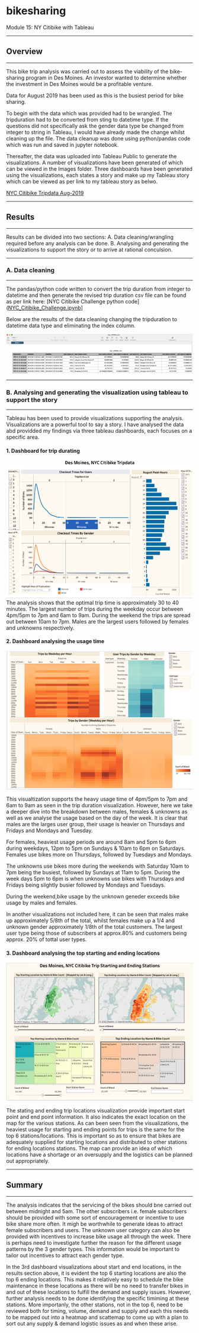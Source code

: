 # bikesharing

Module 15: NY Citibike with Tableau
___
 
## Overview
___

This bike trip analysis was carried out to assess the viability of the bike-sharing program in Des Moines. An investor wanted to determine whether the investment in Des Moines would be a profitable venture.
 
Data for August 2019 has been used as this is the busiest period for bike sharing. 

To begin with the data which was provided had to be wrangled. The tripduration had to be converted from sting to datetime type. If the questions did not specifically ask the gender data type be changed from integer to string in Tableau, I would have already made the change whilst cleaning up the file. The data cleanup was done using python/pandas code which was run and saved in jupyter notebook.

Thereafter, the data was uploaded into Tableau Public to generate the visualizations. A number of visualizations have been generated of which can be viewed in the Images folder. Three dashboards have been generated using the visualizations, each states a story and make up my Tableau story which can be viewed as per link to my tableau story as belwo.

[NYC Citibike Tripdata Aug-2019](https://public.tableau.com/views/NYCCitibikeTripdataAug-2019/DesMoinesNYCCitibikeTripsAug-2019?:language=en-US&:display_count=n&:origin=viz_share_link)
___

## Results
___

Results can be divided into two sections:
A. Data cleaning/wrangling required before any analysis can be done.
B. Analysing and generating the visualizations to support the story or to arrive at rational conculsion.

___

### A. Data cleaning
___

The pandas/python code written to convert the trip duration from integer to datetime and then generate the revised trip duration csv file can be found as per link here: [NYC Citibike Challenge python code]([NYC_Citibike_Challenge.ipynb](https://github.com/fareenamughal/bikesharing/blob/main/NYC_Citibike_Challenge.ipynb)]

Below are the results of the data cleaning changing the tripduration to datetime data type and eliminating the index column.

![Revised NYC Citibike csv](https://github.com/fareenamughal/bikesharing/blob/5082e0ac1987257a5e8bb1d4bd9399a949494e53/Images/screenshot_nyc_citibike_rev_csv_file.png)
___

### B. Analysing and generating the visualization using tableau to support the story
___

Tableau has been used to provide visualizations supporting the analysis. Visualizations are a powerful tool to say a story. I have analysed the data abd providded my findings via three tableau dashboards, each focuses on a specific area.

 #### 1. Dashboard for trip durating

![Trip Duration Dashboard](https://github.com/fareenamughal/bikesharing/blob/d2c48f22611901c59f3145b5229a858b611e676a/Images/Dashboard_1_Trip_duration.png)
The analysis shows that the optimal trip time is approximately 30 to 40 minutes. The largest number of trips during the weekday occur between 4pm/5pm to 7pm  and 6am to 9am. During the weekend the trips are spread out between 10am to 7pm. 
Males are the largest users followed by females and unknowns respectively.


#### 2. Dashboard analysing the usage time


![Usage Time or Heatmap Dashboard](https://github.com/fareenamughal/bikesharing/blob/10b5c10cb719578adf8dcd124ddd7c60cb278cc4/Images/Dashboard_2_Usage_time.png)

This visualtization supports the heavy usage time of 4pm/5pm to 7pm  and 6am to 9am as seen in the trip duration visualization. However, here we take a deeper dive into the breakdown between males, females & unknowns as well as we analyse the usage based on the day of the week. It is clear that males are the larges user group, their usage is heavier on Thursdays and Fridays and Mondays and Tuesday. 

For females, heaviest usage periods are around 8am and 5pm to 6pm during weekdays, 12pm to 5pm on Sundays & 10am to 6pm on Saturdays. Females use bikes more on Thursdays, followed by Tuesdays and Mondays.

The unknowns use bikes more during the weekends with Saturday 10am to 7pm being the busiest, followed by Sundays at 11am to 5pm. During the week days 5pm to 6pm is when unknowns use bikes with Thursdays and Fridays being slightly busier followed by Mondays and Tuesdays.

During the weekend,bike usage by the unknown geneder exceeds bike usage by males and females. 

In another visualizations not included here, it can be seen that males make up approximately 5/8th of the total, whilst females make up a 1/4 and unknown gender approximately 1/8th of the total customers. The largest user type being those of subscribers at approx.80% and customers being approx. 20% of tottal user types. 


#### 3. Dashboard analysing the top starting and ending locations


![Location Dashboard](https://github.com/fareenamughal/bikesharing/blob/10b5c10cb719578adf8dcd124ddd7c60cb278cc4/Images/Dashboard_3_Start_End_Locations.png)

The stating and ending trip locations visualization provide important start point and end point information. It also indicates the exact location on the map for the various stations. As can been seen from the visualizations, the heaviest usage for starting and ending points for trips is the same for the top 6 stations/locations. This is important so as to ensure that bikes are adequately supplied for starting locations and distributed to other stations for ending locations stations. The map can provide an idea of which locations have a shortage or an oversupply and the logistics can be planned out appropriately.
___

## Summary
___

The analysis indicates that the servicing of the bikes should bne carried out between midnight and 5am. The other subscribers i.e. female subscribers should be provided with some sort of encouragement or incentive to use bike share more often. It migh be worthwhile to generate ideas to attract female subscribers and users. The unknown user category can also be provided with incentives to increase bike usage all through the week. There is perhaps need to investigate further the reason for the different usage patterns by the 3 gender types. This information would be important to tailor out incentives to attract each gender type.

In the 3rd dashboard visualizations about start and end locations, in the results section above, it is evident the top 6 starting locations are also the top 6 ending locations. This makes it relatively easy to schedule the bike maintenance in these locations as there will be no need to transfer bikes in and out of these locations to fulfill the demand and supply issues. However, further analysis needs to be done identifying the specific timiming at these stations. More importanly, the other stations, not in the top 6, need to be reviewed both for timing, volume, demand and supply and each this needs to be mapped out into a heatmap and scattemap to come up with a plan to sort out any supply & demand logistic issues as and when these arise.


